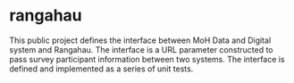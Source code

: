 # rangahau
This public project defines the interface between MoH Data and Digital system and Rangahau. The interface is a URL parameter constructed to pass survey participant
information between two systems. The interface is defined and implemented as a series of unit tests.
